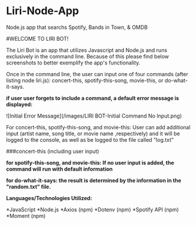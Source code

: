 # Liri-Node-App
Node.js app that searchs Spotify, Bands in Town, &amp; OMDB

#WELCOME TO LIRI BOT!

The Liri Bot is an app that utilizes Javascript and Node.js and runs exclusively in the command line. Because of this please find below screenshots to better exemplify the app's functionality.

Once in the command line, the user can input one of four commands (after listing node liri.js): concert-this, spotify-this-song, movie-this, or do-what-it-says.

**if user user forgets to include a command, a default error message is displayed:**

![Initial Error Message](/images/LIRI BOT-Initial Command No Input.png)



For concert-this, spotify-this-song, and movie-this: User can add additional input (artist name, song title, or movie name ,respectively) and it will be logged to the console, as well as be logged to the file called "log.txt"

###concert-this (including user input)



**for spotify-this-song, and movie-this: If no user input is added, the command will run with default information**

**for do-what-it-says: the result is determined by the information in the "random.txt" file.**


**Languages/Technologies Utilized:**

*JavaScript
*Node.js
*Axios (npm)
*Dotenv (npm)
*Spotify API (npm)
*Moment (npm)
